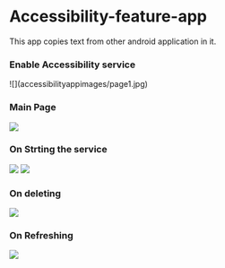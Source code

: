 # Accessibility-feature-app
This app copies text from other android application in it.

<h3>Enable Accessibility service</h3>
![](accessibilityappimages/page1.jpg)


<h3>Main Page</h3>
<img src="C:\Users\yuves\Documents\page2.jpg">

<h3>On Strting the service</h3>
<img src="C:\Users\yuves\Documents\page3.jpg">
<img src="C:\Users\yuves\Documents\page4.jpg">

<h3>On deleting</h3>
<img src="C:\Users\yuves\Documents\page5.jpg">

<h3>On Refreshing</h3>
<img src="C:\Users\yuves\Documents\page6.jpg">


